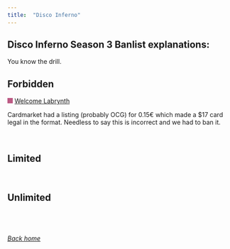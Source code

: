 ```yaml
---
title:  "Disco Inferno"
---
```


## Disco Inferno Season 3 Banlist explanations:


You know the drill.


## Forbidden


<img src="assets/trap.png" alt="Trap" width="12" height="12"/> [Welcome Labrynth](https://db.ygoprodeck.com/card/?search=Welcome%20Labrynth)

Cardmarket had a listing (probably OCG) for 0.15€ which made a $17 card legal in the format. Needless to say this is incorrect and we had to ban it.

<br>

## Limited


<br>

## Unlimited


<br>



<br>

###### [Back home](index)
